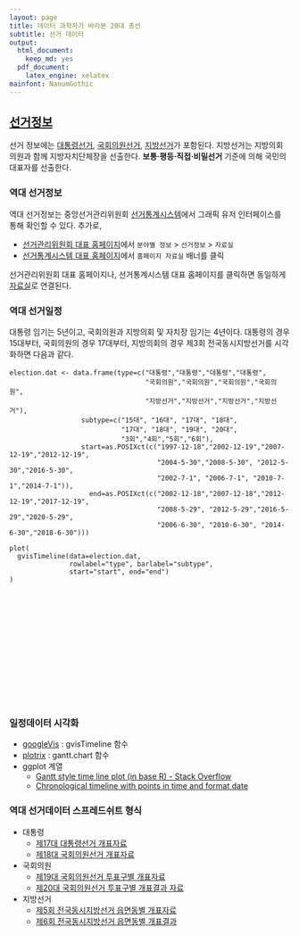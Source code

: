 ```yaml
---
layout: page
title: 데이터 과학자가 바라본 20대 총선
subtitle: 선거 데이터
output:
  html_document: 
    keep_md: yes
  pdf_document:
    latex_engine: xelatex
mainfont: NanumGothic
---
```




## [선거정보](https://ko.wikipedia.org/wiki/대한민국의_선거)

선거 정보에는 [대통령선거](https://ko.wikipedia.org/wiki/대한민국의_대통령_선거), 
[국회의원선거](https://ko.wikipedia.org/wiki/대한민국_제20대_국회의원_선거), 
[지방선거](https://ko.wikipedia.org/wiki/대한민국의_지방_선거)가 포함된다. 지방선거는
지방의회 의원과 함께 지방자치단체장을 선출한다. __보통·평등·직접·비밀선거__ 기준에 의해 국민의 대표자를 선출한다. 

### 역대 선거정보

역대 선거정보는 중앙선거관리위원회 [선거통계시스템](http://info.nec.go.kr/)에서 그래픽 유저 인터페이스를 통해 확인할 수 있다.
추가로, 

* [선거관리위원회 대표 홈페이지](http://www.nec.go.kr)에서  `분야별 정보` > `선거정보` > `자료실`
* [선거통계시스템 대표 홈페이지](http://info.nec.go.kr)에서 `홈페이지 자료실` 배너를 클릭

선거관리위원회 대표 홈페이지나, 선거통계시스템 대표 홈페이지를 클릭하면 동일하게 [자료실](http://www.nec.go.kr/portal/bbs/list/B0000338.do?menuNo=200061)로 연결된다.

### 역대 선거일정

대통령 임기는 5년이고, 국회의원과 지방의회 및 자치장 임기는 4년이다. 대통령의 경우 15대부터, 국회의원의 경우
17대부터, 지방의회의 경우 제3회 전국동시지방선거를 시각화하면 다음과 같다.


~~~{.r}
election.dat <- data.frame(type=c("대통령","대통령","대통령","대통령",
                                  "국회의원","국회의원","국회의원","국회의원",
                                  "지방선거","지방선거","지방선거","지방선거"),
                  subtype=c("15대", "16대", "17대", "18대",
                            "17대", "18대", "19대", "20대",
                            "3회","4회","5회","6회"),
                  start=as.POSIXct(c("1997-12-18","2002-12-19","2007-12-19","2012-12-19",
                                     "2004-5-30","2008-5-30", "2012-5-30","2016-5-30",
                                     "2002-7-1", "2006-7-1", "2010-7-1","2014-7-1")),
                    end=as.POSIXct(c("2002-12-18","2007-12-18","2012-12-19","2017-12-19",
                                     "2008-5-29", "2012-5-29","2016-5-29","2020-5-29",
                                     "2006-6-30", "2010-6-30", "2014-6-30","2018-6-30")))

plot(
  gvisTimeline(data=election.dat, 
               rowlabel="type", barlabel="subtype", 
               start="start", end="end")
)
~~~

<!-- Timeline generated in R 3.2.4 by googleVis 0.5.10 package -->
<!-- Fri Apr 29 15:51:49 2016 -->


<!-- jsHeader -->
<script type="text/javascript">
 
// jsData 
function gvisDataTimelineID4a166347770c () {
var data = new google.visualization.DataTable();
var datajson =
[
 [
 "대통령",
"15대",
new Date(1997,11,18,0,0,0),
new Date(2002,11,18,0,0,0) 
],
[
 "대통령",
"16대",
new Date(2002,11,19,0,0,0),
new Date(2007,11,18,0,0,0) 
],
[
 "대통령",
"17대",
new Date(2007,11,19,0,0,0),
new Date(2012,11,19,0,0,0) 
],
[
 "대통령",
"18대",
new Date(2012,11,19,0,0,0),
new Date(2017,11,19,0,0,0) 
],
[
 "국회의원",
"17대",
new Date(2004,4,30,0,0,0),
new Date(2008,4,29,0,0,0) 
],
[
 "국회의원",
"18대",
new Date(2008,4,30,0,0,0),
new Date(2012,4,29,0,0,0) 
],
[
 "국회의원",
"19대",
new Date(2012,4,30,0,0,0),
new Date(2016,4,29,0,0,0) 
],
[
 "국회의원",
"20대",
new Date(2016,4,30,0,0,0),
new Date(2020,4,29,0,0,0) 
],
[
 "지방선거",
"3회",
new Date(2002,6,1,0,0,0),
new Date(2006,5,30,0,0,0) 
],
[
 "지방선거",
"4회",
new Date(2006,6,1,0,0,0),
new Date(2010,5,30,0,0,0) 
],
[
 "지방선거",
"5회",
new Date(2010,6,1,0,0,0),
new Date(2014,5,30,0,0,0) 
],
[
 "지방선거",
"6회",
new Date(2014,6,1,0,0,0),
new Date(2018,5,30,0,0,0) 
] 
];
data.addColumn('string','type');
data.addColumn('string','subtype');
data.addColumn('datetime','start');
data.addColumn('datetime','end');
data.addRows(datajson);
return(data);
}
 
// jsDrawChart
function drawChartTimelineID4a166347770c() {
var data = gvisDataTimelineID4a166347770c();
var options = {};
options["width"] =    600;
options["height"] =    200;

    var chart = new google.visualization.Timeline(
    document.getElementById('TimelineID4a166347770c')
    );
    chart.draw(data,options);
    

}
  
 
// jsDisplayChart
(function() {
var pkgs = window.__gvisPackages = window.__gvisPackages || [];
var callbacks = window.__gvisCallbacks = window.__gvisCallbacks || [];
var chartid = "timeline";
  
// Manually see if chartid is in pkgs (not all browsers support Array.indexOf)
var i, newPackage = true;
for (i = 0; newPackage && i < pkgs.length; i++) {
if (pkgs[i] === chartid)
newPackage = false;
}
if (newPackage)
  pkgs.push(chartid);
  
// Add the drawChart function to the global list of callbacks
callbacks.push(drawChartTimelineID4a166347770c);
})();
function displayChartTimelineID4a166347770c() {
  var pkgs = window.__gvisPackages = window.__gvisPackages || [];
  var callbacks = window.__gvisCallbacks = window.__gvisCallbacks || [];
  window.clearTimeout(window.__gvisLoad);
  // The timeout is set to 100 because otherwise the container div we are
  // targeting might not be part of the document yet
  window.__gvisLoad = setTimeout(function() {
  var pkgCount = pkgs.length;
  google.load("visualization", "1", { packages:pkgs, callback: function() {
  if (pkgCount != pkgs.length) {
  // Race condition where another setTimeout call snuck in after us; if
  // that call added a package, we must not shift its callback
  return;
}
while (callbacks.length > 0)
callbacks.shift()();
} });
}, 100);
}
 
// jsFooter
</script>
 
<!-- jsChart -->  
<script type="text/javascript" src="https://www.google.com/jsapi?callback=displayChartTimelineID4a166347770c"></script>
 
<!-- divChart -->
  
<div id="TimelineID4a166347770c" 
  style="width: 600; height: 200;">
</div>

### 일정데이터 시각화

* [googleVis](https://cran.r-project.org/web/packages/googleVis/) : gvisTimeline 함수
* [plotrix](https://cran.r-project.org/web/packages/plotrix/index.html) : gantt.chart 함수
* ggplot 계열
    * [Gantt style time line plot (in base R) - Stack Overflow](http://stackoverflow.com/questions/9862519/gantt-style-time-line-plot-in-base-r)
    * [Chronological timeline with points in time and format date](http://stackoverflow.com/questions/20695311/chronological-timeline-with-points-in-time-and-format-date)

### 역대 선거데이터 스프레드쉬트 형식

* 대통령
    * [제17대 대통령선거 개표자료](http://www.nec.go.kr/portal/bbs/view/B0000338/4742.do?menuNo=200061&searchYear=&searchMonth=&searchWrd=%EB%8C%80%ED%86%B5%EB%A0%B9&searchCnd=3&viewType=&pageIndex=2&section=&searchOption1=)
    * [제18대 국회의원선거 개표자료](http://www.nec.go.kr/portal/bbs/view/B0000338/4739.do?menuNo=200061&searchYear=&searchMonth=&searchWrd=%EC%A0%9C18%EB%8C%80&searchCnd=3&viewType=&pageIndex=2&section=&searchOption1=)
* 국회의원
    * [제19대 국회의원선거 투표구별 개표자료](http://www.nec.go.kr/portal/bbs/view/B0000338/4793.do?menuNo=200061&searchYear=&searchMonth=&searchWrd=%EA%B5%AD%ED%9A%8C%EC%9D%98%EC%9B%90&searchCnd=3&viewType=&pageIndex=2&section=&searchOption1=)
    * [제20대 국회의원선거 투표구별 개표결과 자료](http://www.nec.go.kr/portal/bbs/view/B0000338/33643.do?menuNo=200061&searchYear=&searchMonth=&searchWrd=&searchCnd=&viewType=&pageIndex=1&section=&searchOption1=)
* 지방선거
    * [제5회 전국동시지방선거 읍면동별 개표자료](http://www.nec.go.kr/portal/bbs/view/B0000338/4730.do?menuNo=200061&searchYear=&searchMonth=&searchWrd=%EC%A0%84%EA%B5%AD%EB%8F%99%EC%8B%9C%EC%A7%80%EB%B0%A9%EC%84%A0%EA%B1%B0&searchCnd=3&viewType=&pageIndex=2&section=&searchOption1=)
    * [제6회 전국동시지방선거 읍면동별 개표결과](http://www.nec.go.kr/portal/bbs/view/B0000338/25013.do?menuNo=200061&searchYear=2015&searchMonth=01&searchWrd=&searchCnd=&viewType=&pageIndex=1&section=&searchOption1=)


